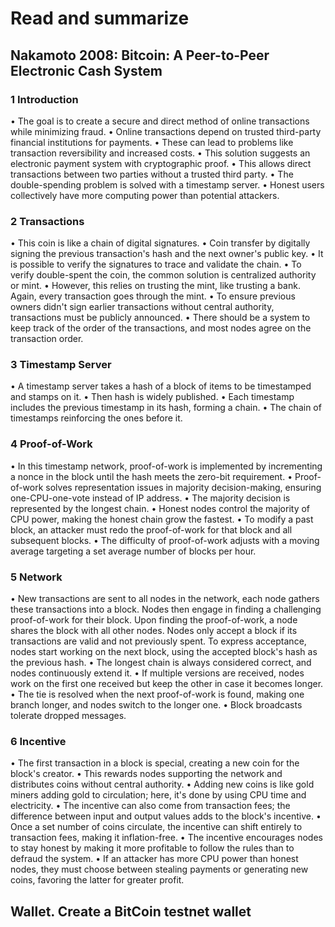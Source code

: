 # Read and summarize 
## Nakamoto 2008: Bitcoin: A Peer-to-Peer Electronic Cash System
### 1 Introduction

•	The goal is to create a secure and direct method of online transactions while minimizing fraud.
•	Online transactions depend on trusted third-party financial institutions for payments.
•	These can lead to problems like transaction reversibility and increased costs.
•	This solution suggests an electronic payment system with cryptographic proof.
•	This allows direct transactions between two parties without a trusted third party.
•	The double-spending problem is solved with a timestamp server.
•	Honest users collectively have more computing power than potential attackers.

### 2 Transactions

•	This coin is like a chain of digital signatures.
•	Coin transfer by digitally signing the previous transaction's hash and the next owner's public key.
•	It is possible to verify the signatures to trace and validate the chain.
•	To verify double-spent the coin, the common solution is centralized authority or mint.
•	However, this relies on trusting the mint, like trusting a bank. Again, every transaction goes through the mint.
•	To ensure previous owners didn't sign earlier transactions without central authority, transactions must be publicly announced.
•	There should be a system to keep track of the order of the transactions, and most nodes agree on the transaction order.

### 3 Timestamp Server

•	A timestamp server takes a hash of a block of items to be timestamped and stamps on it.
•	Then hash is widely published.
•	Each timestamp includes the previous timestamp in its hash, forming a chain.
•	The chain of timestamps reinforcing the ones before it.

### 4 Proof-of-Work

•	In this timestamp network, proof-of-work is implemented by incrementing a nonce in the block until the hash meets the zero-bit requirement.
•	Proof-of-work solves representation issues in majority decision-making, ensuring one-CPU-one-vote instead of IP address.
•	The majority decision is represented by the longest chain.
•	Honest nodes control the majority of CPU power, making the honest chain grow the fastest.
•	To modify a past block, an attacker must redo the proof-of-work for that block and all subsequent blocks.
•	The difficulty of proof-of-work adjusts with a moving average targeting a set average number of blocks per hour.

### 5 Network

•	New transactions are sent to all nodes in the network, each node gathers these transactions into a block. Nodes then engage in finding a challenging proof-of-work for their block. Upon finding the proof-of-work, a node shares the block with all other nodes. Nodes only accept a block if its transactions are valid and not previously spent. To express acceptance, nodes start working on the next block, using the accepted block's hash as the previous hash.
•	The longest chain is always considered correct, and nodes continuously extend it.
•	If multiple versions are received, nodes work on the first one received but keep the other in case it becomes longer.
•	The tie is resolved when the next proof-of-work is found, making one branch longer, and nodes switch to the longer one.
•	Block broadcasts tolerate dropped messages.


### 6 Incentive

•	The first transaction in a block is special, creating a new coin for the block's creator.
•	This rewards nodes supporting the network and distributes coins without central authority.
•	Adding new coins is like gold miners adding gold to circulation; here, it's done by using CPU time and electricity.
•	The incentive can also come from transaction fees; the difference between input and output values adds to the block's incentive.
•	Once a set number of coins circulate, the incentive can shift entirely to transaction fees, making it inflation-free.
•	The incentive encourages nodes to stay honest by making it more profitable to follow the rules than to defraud the system.
•	If an attacker has more CPU power than honest nodes, they must choose between stealing payments or generating new coins, favoring the latter for greater profit.


## Wallet. Create a BitCoin testnet wallet

